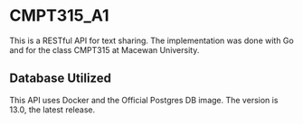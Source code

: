 # CMPT315_A1
This is a RESTful API for text sharing. The implementation was done with Go and for the class CMPT315 at Macewan University.


## Database Utilized

This API uses Docker and the Official Postgres DB image. The version is 13.0, the latest release.


